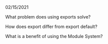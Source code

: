 02/15/2021

What problem does using exports solve?

How does export differ from export default?

What is a benefit of using the Module System?